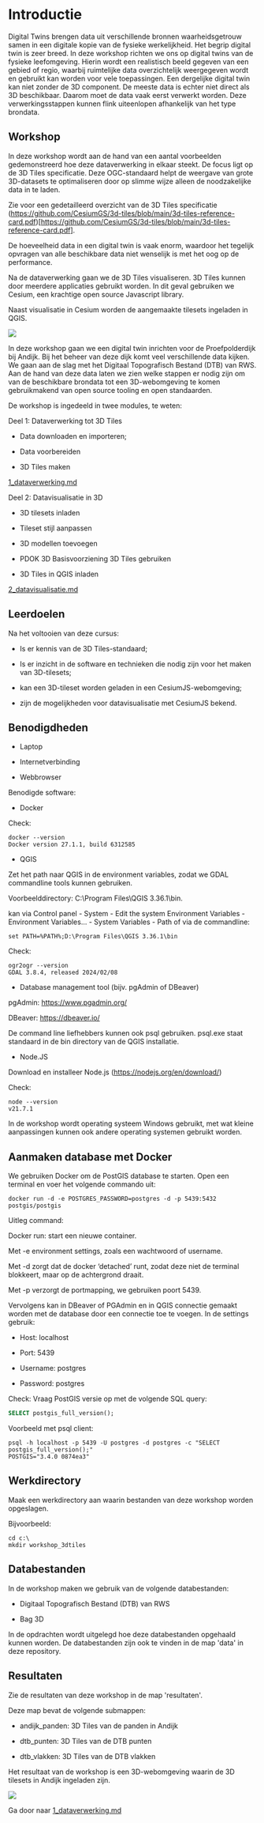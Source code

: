 # Introductie 

Digital Twins brengen data uit verschillende bronnen waarheidsgetrouw samen in een digitale kopie van de fysieke werkelijkheid. Het begrip digital twin is zeer breed. In deze workshop richten we ons op digital twins van de fysieke leefomgeving. Hierin wordt een realistisch beeld gegeven van een gebied of regio, waarbij ruimtelijke data overzichtelijk weergegeven wordt en gebruikt kan worden voor vele toepassingen. Een dergelijke digital twin kan niet zonder de 3D component. De meeste data is echter niet direct als 3D beschikbaar. Daarom moet de data vaak eerst verwerkt worden. Deze verwerkingsstappen kunnen flink uiteenlopen afhankelijk van het type brondata. 

## Workshop

In deze workshop wordt aan de hand van een aantal voorbeelden gedemonstreerd hoe deze dataverwerking in elkaar steekt. De focus ligt op de 3D Tiles specificatie. Deze OGC-standaard helpt de weergave van grote 3D-datasets te optimaliseren door op slimme wijze alleen de noodzakelijke data in te laden. 

Zie voor een gedetailleerd overzicht van de 3D Tiles specificatie (https://github.com/CesiumGS/3d-tiles/blob/main/3d-tiles-reference-card.pdf)[https://github.com/CesiumGS/3d-tiles/blob/main/3d-tiles-reference-card.pdf]. 

De hoeveelheid data in een digital twin is vaak enorm, waardoor het tegelijk opvragen van alle beschikbare data niet wenselijk is met het oog op de performance. 

Na de dataverwerking gaan we de 3D Tiles visualiseren. 3D Tiles kunnen door meerdere applicaties gebruikt worden. In dit geval gebruiken we Cesium, een krachtige open source Javascript library. 

Naast visualisatie in Cesium worden de aangemaakte tilesets ingeladen in QGIS.

<img src = "3dtiles_ecosysteem.png">

In deze workshop gaan we een digital twin inrichten voor de Proefpolderdijk bij Andijk. Bij het beheer van deze dijk komt veel verschillende data kijken. We gaan aan de slag met het Digitaal Topografisch Bestand (DTB) van RWS. Aan de hand van deze data laten we zien welke stappen er nodig zijn om van de beschikbare brondata tot een 3D-webomgeving te komen gebruikmakend van open source tooling en open standaarden.  

De workshop is ingedeeld in twee modules, te weten: 

Deel 1: Dataverwerking tot 3D Tiles 

- Data downloaden en importeren; 

- Data voorbereiden

- 3D Tiles maken 

[1_dataverwerking.md](1_dataverwerking.md)

Deel 2: Datavisualisatie in 3D

- 3D tilesets inladen 

- Tileset stijl aanpassen 

- 3D modellen toevoegen 

- PDOK 3D Basisvoorziening 3D Tiles gebruiken

- 3D Tiles in QGIS inladen

[2_datavisualisatie.md](1_datavisualisatie.md)

## Leerdoelen 


Na het voltooien van deze cursus:

- Is er kennis van de 3D Tiles-standaard;

- Is er inzicht in de software en technieken die nodig zijn voor het maken van 3D-tilesets;

- kan een 3D-tileset worden geladen in een CesiumJS-webomgeving;

- zijn de mogelijkheden voor datavisualisatie met CesiumJS bekend.

## Benodigdheden

- Laptop

- Internetverbinding

- Webbrowser

Benodigde software:

- Docker

Check:

```shell
docker --version
Docker version 27.1.1, build 6312585
```
- QGIS

Zet het path naar QGIS in de environment variables, zodat we GDAL commandline tools kunnen gebruiken.

Voorbeelddirectory: C:\Program Files\QGIS 3.36.1\bin.

kan via Control panel - System - Edit the system Environment Variables - Environment Variables... - System Variables - Path of via de commandline:

 ```shell
set PATH=%PATH%;D:\Program Files\QGIS 3.36.1\bin
```

Check:

```shell
ogr2ogr --version
GDAL 3.8.4, released 2024/02/08
```

- Database management tool (bijv. pgAdmin of DBeaver)

pgAdmin: https://www.pgadmin.org/

DBeaver: https://dbeaver.io/

De command line liefhebbers kunnen ook psql gebruiken. psql.exe staat standaard in de bin directory van de QGIS installatie.

- Node.JS 

Download en installeer Node.js (https://nodejs.org/en/download/)

Check:

```shell
node --version
v21.7.1
```

In de workshop wordt operating systeem Windows gebruikt, met wat kleine aanpassingen kunnen
ook andere operating systemen gebruikt worden. 

## Aanmaken database met Docker 

We gebruiken Docker om de PostGIS database te starten. Open een terminal en voer het volgende commando uit:

```
docker run -d -e POSTGRES_PASSWORD=postgres -d -p 5439:5432 postgis/postgis 
```

Uitleg command: 

Docker run: start een nieuwe container.

Met -e environment settings, zoals een wachtwoord of username. 

Met -d zorgt dat de docker ‘detached’ runt, zodat deze niet de terminal blokkeert, maar op de achtergrond draait. 

Met -p verzorgt de portmapping, we gebruiken poort 5439.

Vervolgens kan in DBeaver of PGAdmin en in QGIS connectie gemaakt worden met de database door een connectie toe te voegen. In de settings gebruik: 

- Host: localhost 

- Port: 5439 

- Username: postgres 

- Password: postgres 

Check: Vraag PostGIS versie op met de volgende SQL query:


```sql
SELECT postgis_full_version();
``` 

Voorbeeld met psql client:

```shell
psql -h localhost -p 5439 -U postgres -d postgres -c "SELECT postgis_full_version();"
POSTGIS="3.4.0 0874ea3"
```
## Werkdirectory

Maak een werkdirectory aan waarin bestanden van deze workshop worden opgeslagen.

Bijvoorbeeld: 

```shell
cd c:\
mkdir workshop_3dtiles
```

## Databestanden

In de workshop maken we gebruik van de volgende databestanden:

- Digitaal Topografisch Bestand (DTB) van RWS

- Bag 3D 

In de opdrachten wordt uitgelegd hoe deze databestanden opgehaald kunnen worden. De databestanden zijn ook te vinden in de map 'data' in deze repository.

## Resultaten

Zie de resultaten van deze workshop in de map 'resultaten'. 

Deze map bevat de volgende submappen:

- andijk_panden: 3D Tiles van de panden in Andijk

- dtb_punten: 3D Tiles van de DTB punten

- dtb_vlakken: 3D Tiles van de DTB vlakken

Het resultaat van de workshop is een 3D-webomgeving waarin de 3D tilesets in Andijk ingeladen zijn.

<img src = "windturbine.gif">

Ga door naar [1_dataverwerking.md](1_dataverwerking.md)
